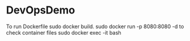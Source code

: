 # DevOpsDemo
To run Dockerfile
sudo docker build.
sudo docker run -p 8080:8080 -d <image-id>
  to check container files 
  sudo docker exec -it <container-id> bash
